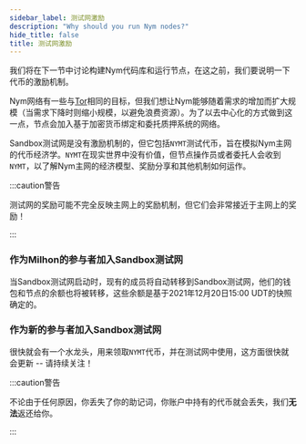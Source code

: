 ```yaml
---
sidebar_label: 测试网激励
description: "Why should you run Nym nodes?"
hide_title: false
title: 测试网激励
---
```


我们将在下一节中讨论构建Nym代码库和运行节点，在这之前，我们要说明一下代币的激励机制。

Nym网络有一些与[Tor](https://tor-project.org)相同的目标，但我们想让Nym能够随着需求的增加而扩大规模（当需求下降时则缩小规模，以避免浪费资源）。为了以去中心化的方式做到这一点，节点会加入基于加密货币绑定和委托质押系统的网络。

Sandbox测试网是没有激励机制的，但它包括`NYMT`测试代币，旨在模拟Nym主网的代币经济学。`NYMT`在现实世界中没有价值，但节点操作员或者委托人会收到`NYMT`，以了解Nym主网的经济模型、奖励分享和其他机制如何运作。

:::caution警告

测试网的奖励可能不完全反映主网上的奖励机制，但它们会非常接近于主网上的奖励！

:::

### 作为Milhon的参与者加入Sandbox测试网 

当Sandbox测试网启动时，现有的成员将自动转移到Sandbox测试网，他们的钱包和节点的余额也将被转移，这些余额是基于2021年12月20日15:00 UDT的快照确定的。 

### 作为新的参与者加入Sandbox测试网  

很快就会有一个水龙头，用来领取`NYMT`代币，并在测试网中使用，这方面很快就会更新 -- 请持续关注！

:::caution警告

不论由于任何原因，你丢失了你的助记词，你账户中持有的代币就会丢失，我们**无法**返还给你。

:::
